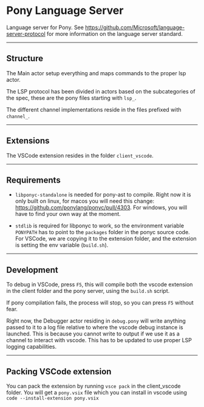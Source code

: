 # Pony Language Server

Language server for Pony. See https://github.com/Microsoft/language-server-protocol for more information on the language server standard.

---
## Structure

The Main actor setup everything and maps commands to the proper lsp actor.

The LSP protocol has been divided in actors based on the subcategories of
the spec, these are the pony files starting with `lsp_`.

The different channel implementations reside in the files prefixed with 
`channel_`.

---
## Extensions

The VSCode extension resides in the folder `client_vscode`.


---
## Requirements

- `libponyc-standalone` is needed for pony-ast to compile. Right now it is only built on
linux, for macos you will need this change: https://github.com/ponylang/ponyc/pull/4303. For windows, you will have to find your own way at the moment.


- `stdlib` is required for libponyc to work, so the environment variable
`PONYPATH` has to point to the `packages` folder in the ponyc source code.
For VSCode, we are copying it to the extension folder, and the extension is setting
the env variable (`build.sh`).

---
## Development

To debug in VSCode, press `F5`, this will compile both the vscode extension in the client folder and the pony server, using the `build.sh` script.

If pony compilation fails, the process will stop, so you can press `F5` without fear.

Right now, the Debugger actor residing in `debug.pony` will write anything passed to it to a log file relative to where the vscode debug instance is launched.
This is because you cannot write to output if we use it as a channel to interact with vscode. This has to be updated to use proper LSP logging capabilities.

---
## Packing VSCode extension

You can pack the extension by running `vsce pack` in the client_vscode folder. You
will get a `pony.vsix` file which you can install in vscode using `code --install-extension pony.vsix` 
